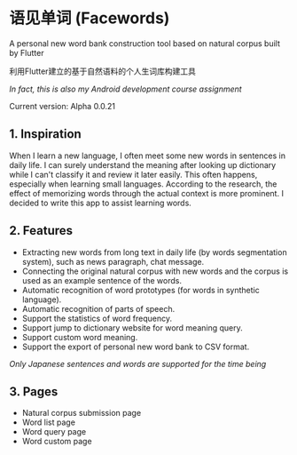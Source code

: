 # 语见单词 (Facewords)

A personal new word bank construction tool based on natural corpus built by Flutter

利用Flutter建立的基于自然语料的个人生词库构建工具

*In fact, this is also my Android development course assignment*

Current version: Alpha 0.0.21

## 1. Inspiration

When I learn a new language, I often meet some new words in sentences in daily life. I can surely understand the meaning after looking up dictionary while I can't classify it and review it later easily. This often happens, especially when learning small languages. According to the research, the effect of memorizing words through the actual context is more prominent. I decided to write this app to assist learning words.

## 2. Features

- Extracting new words from long text in daily life (by words segmentation system), such as news paragraph, chat message.
- Connecting the original natural corpus with new words and the corpus is used as an example sentence of the words.
- Automatic recognition of word prototypes (for words in synthetic language).
- Automatic recognition of parts of speech.
- Support the statistics of word frequency.
- Support jump to dictionary website for word meaning query.
- Support custom word meaning.
- Support the export of personal new word bank to CSV format.

*Only Japanese sentences and words are supported for the time being*

## 3. Pages

- Natural corpus submission page
- Word list page
- Word query page
- Word custom page
